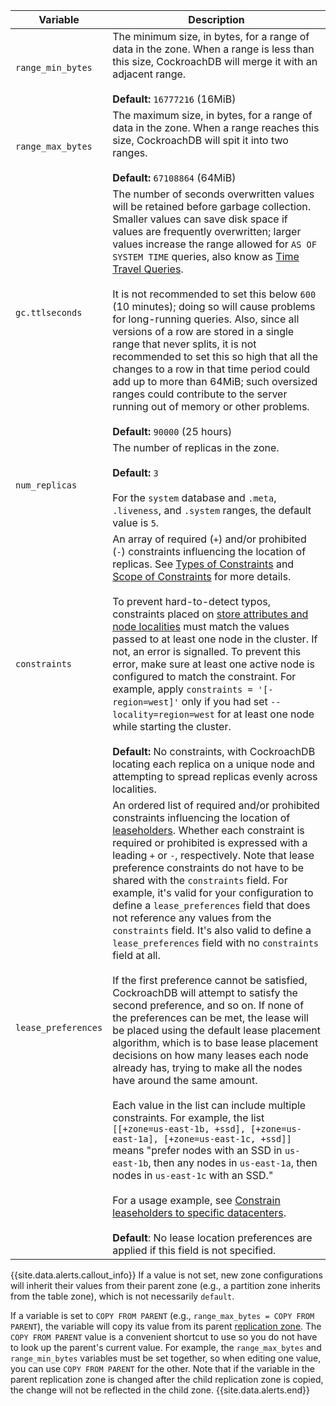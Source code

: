 Variable | Description
------|------------
`range_min_bytes` | The minimum size, in bytes, for a range of data in the zone. When a range is less than this size, CockroachDB will merge it with an adjacent range.<br><br>**Default:** `16777216` (16MiB)
`range_max_bytes` | The maximum size, in bytes, for a range of data in the zone. When a range reaches this size, CockroachDB will spit it into two ranges.<br><br>**Default:** `67108864` (64MiB)
`gc.ttlseconds` | <a name="gc-ttlseconds"></a> The number of seconds overwritten values will be retained before garbage collection. Smaller values can save disk space if values are frequently overwritten; larger values increase the range allowed for `AS OF SYSTEM TIME` queries, also know as [Time Travel Queries](select-clause.html#select-historical-data-time-travel).<br><br>It is not recommended to set this below `600` (10 minutes); doing so will cause problems for long-running queries. Also, since all versions of a row are stored in a single range that never splits, it is not recommended to set this so high that all the changes to a row in that time period could add up to more than 64MiB; such oversized ranges could contribute to the server running out of memory or other problems.<br><br>**Default:** `90000` (25 hours)
`num_replicas` | <a name="num_replicas"></a> The number of replicas in the zone.<br><br>**Default:** `3`<br><br>For the `system` database and `.meta`, `.liveness`, and `.system` ranges, the default value is `5`.
`constraints` | An array of required (`+`) and/or prohibited (`-`) constraints influencing the location of replicas. See [Types of Constraints](configure-replication-zones.html#types-of-constraints) and [Scope of Constraints](configure-replication-zones.html#scope-of-constraints) for more details.<br/><br/>To prevent hard-to-detect typos, constraints placed on [store attributes and node localities](configure-replication-zones.html#descriptive-attributes-assigned-to-nodes) must match the values passed to at least one node in the cluster. If not, an error is signalled. To prevent this error, make sure at least one active node is configured to match the constraint. For example, apply `constraints = '[-region=west]'` only if you had set `--locality=region=west` for at least one node while starting the cluster.<br/><br/>**Default:** No constraints, with CockroachDB locating each replica on a unique node and attempting to spread replicas evenly across localities.
`lease_preferences` <a name="lease_preferences"></a> | An ordered list of required and/or prohibited constraints influencing the location of [leaseholders](architecture/overview.html#glossary).  Whether each constraint is required or prohibited is expressed with a leading `+` or `-`, respectively.  Note that lease preference constraints do not have to be shared with the `constraints` field.  For example, it's valid for your configuration to define a `lease_preferences` field that does not reference any values from the `constraints` field.  It's also valid to define a `lease_preferences` field with no `constraints` field at all. <br /><br />  If the first preference cannot be satisfied, CockroachDB will attempt to satisfy the second preference, and so on.  If none of the preferences can be met, the lease will be placed using the default lease placement algorithm, which is to base lease placement decisions on how many leases each node already has, trying to make all the nodes have around the same amount.<br /><br />Each value in the list can include multiple constraints.  For example, the list `[[+zone=us-east-1b, +ssd], [+zone=us-east-1a], [+zone=us-east-1c, +ssd]]` means "prefer nodes with an SSD in `us-east-1b`, then any nodes in `us-east-1a`, then nodes in `us-east-1c` with an SSD."<br /><br /> For a usage example, see [Constrain leaseholders to specific datacenters](configure-replication-zones.html#constrain-leaseholders-to-specific-datacenters).<br /><br />**Default**: No lease location preferences are applied if this field is not specified.

{{site.data.alerts.callout_info}}
If a value is not set, new zone configurations will inherit their values from their parent zone (e.g., a partition zone inherits from the table zone), which is not necessarily `default`.

If a variable is set to `COPY FROM PARENT` (e.g., `range_max_bytes = COPY FROM PARENT`), the variable will copy its value from its parent [replication zone](configure-replication-zones.html). The `COPY FROM PARENT` value is a convenient shortcut to use so you do not have to look up the parent's current value. For example, the `range_max_bytes` and `range_min_bytes` variables must be set together, so when editing one value, you can use `COPY FROM PARENT` for the other. Note that if the variable in the parent replication zone is changed after the child replication zone is copied, the change will not be reflected in the child zone.
{{site.data.alerts.end}}
